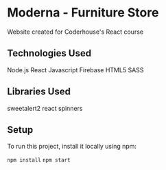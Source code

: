 # Moderna - Furniture Store

Website created for Coderhouse's React course

## Technologies Used

Node.js
React
Javascript
Firebase
HTML5
SASS

## Libraries Used

sweetalert2
react spinners


## Setup
To run this project, install it locally using npm:

`npm install`
`npm start`